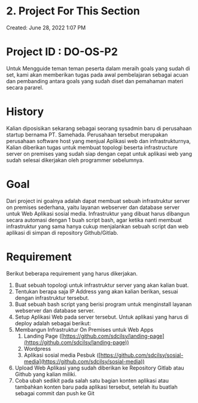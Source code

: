 # 2. Project For This Section

Created: June 28, 2022 1:07 PM

# Project ID : DO-OS-P2

Untuk Mengguide teman teman peserta dalam meraih goals yang sudah di set, kami akan memberikan tugas pada awal pembelajaran sebagai acuan dan pembanding antara goals yang sudah diset dan pemahaman materi secara pararel.

# History

Kalian diposisikan sekarang sebagai seorang sysadmin baru di perusahaan startup bernama
PT. Samehada. Perusahaan tersebut merupakan perusahaan software host yang menjual
Aplikasi web dan infrastrukturnya, Kalian diberikan tugas untuk membuat topologi beserta
infrastructure server on premises yang sudah siap dengan cepat untuk aplikasi web yang
sudah selesai dikerjakan oleh programmer sebelumnya.

# Goal

Dari project ini goalnya adalah dapat membuat sebuah infrastruktur server on
premises sederhana, yaitu layanan webserver dan database server untuk Web Aplikasi
sosial media. Infrastruktur yang dibuat harus dibangun secara automasi dengan 1 buah
script bash, agar ketika nanti membuat infrastruktur yang sama hanya cukup menjalankan
sebuah script dan web aplikasi di simpan di repository Github/Gitlab.

# Requirement

Berikut beberapa requirement yang harus dikerjakan.

1. Buat sebuah topologi untuk infrastruktur server yang akan kalian buat.
2. Tentukan berapa saja IP Address yang akan kalian berikan, sesuai dengan
infrastruktur tersebut.
3. Buat sebuah bash script yang berisi program untuk menginstall layanan webserver
dan database server.
4. Setup Aplikasi Web pada server tersebut. Untuk aplikasi yang harus di deploy adalah
sebagai berikut:
5. Membangun Infrastruktur On Premises untuk Web Apps
    1. Landing Page ([https://github.com/sdcilsy/landing-page](https://github.com/sdcilsy/landing-page))
    2. Wordpress
    3. Aplikasi sosial media Pesbuk ([https://github.com/sdcilsy/sosial-media](https://github.com/sdcilsy/sosial-media))
6. Upload Web Aplikasi yang sudah diberikan ke Repository Gitlab atau Github yang
kalian miliki.
7. Coba ubah sedikit pada salah satu bagian konten aplikasi atau tambahkan konten
baru pada aplikasi tersebut, setelah itu buatlah sebagai commit dan push ke Git
